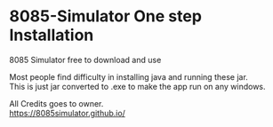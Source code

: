 # 8085-Simulator One step Installation
8085 Simulator free to download and use 


Most people find difficulty in installing java and running these jar. \
This is just jar converted to .exe to make the app run on any windows. 


All Credits goes to owner.\
https://8085simulator.github.io/
